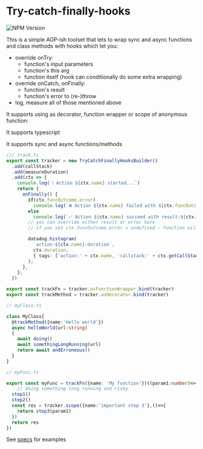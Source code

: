 # Try-catch-finally-hooks

![NPM Version](https://img.shields.io/npm/v/try-catch-finally-hooks?link=https%3A%2F%2Fwww.npmjs.com%2Fpackage%2Ftry-catch-finally-hooks)

This is a simple AOP-ish toolset that lets to wrap sync and async functions and class methods with hooks which let you:

- override onTry:
  - function's input parameters
  - function's this arg
  - function itself (hook can conditionally do some extra wrapping)
- override onCatch, onFinally:
  - function's result
  - function's error to (re-)throw
- log, measure all of those mentioned above

It supports using as decorator, function wrapper or scope of anonymous function:

It supports typescript

It supports sync and async functions/methods

```ts
/// track.ts
export const tracker = new TryCatchFinallyHooksBuilder()
  .add(callStack)
  .add(measureDuration)
  .add(ctx => {
    console.log(`ℹ️ Action ${ctx.name} started...`)
    return {
      onFinally() {
        if(ctx.funcOutcome.error)
          console.log(`❌ Action ${ctx.name} failed with ${ctx.funcOutcome.error}. Took ${ctx.duration}ms to complete`)
        else
          console.log(`✅ Action ${ctx.name} succeed with result:${ctx.funcOutcome.result}. Took ${ctx.duration}ms to complete`)
        // you can override either result or error here
        // if you set ctx.funcOutcome.error = undefined - function will not throw error

        datadog.histogram(
          `action-${ctx.name}-duration`,
          ctx.duration,
          { tags: ['action:' + ctx.name, 'callstack:' + ctx.getCallStack().map(c => c.name).join('/')] }
        );
      },
    };
  })

export const trackFn = tracker.asFunctionWrapper.bind(tracker)
export const trackMethod = tracker.asDecorator.bind(tracker)

// myClass.ts

class MyClass{
  @trackMethod({name:'Hello world'})
  async helloWorld(url:string)
  {
    await doing()
    await somethingLongRunning(url)
    return await andErroneous()
  }
}

// myFunc.ts

export const myFunc = trackFn({name: 'My function'})((param1:number)=>{
    // doing something long running and risky
  step1()
  step2()
  const res = tracker.scope({name:'important step 3'},()=>{
    return step3(param1)
  })
  return res
})
```

See [specs](./specs) for examples
